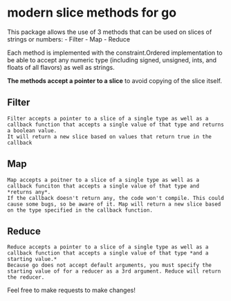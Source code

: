 # modern slice methods for go
  This package allows the use of 3 methods that can be used on slices of strings or numbers:
    - Filter
    - Map
    - Reduce

  Each method is implemented with the constraint.Ordered implementation to be able to accept any numeric type (including signed, unsigned, ints, and floats of all flavors) as well as strings.

  **The methods accept a pointer to a slice** to avoid copying of the slice itself.

  ## Filter
    Filter accepts a pointer to a slice of a single type as well as a callback function that accepts a single value of that type and returns a boolean value.
    It will return a new slice based on values that return true in the callback

  ## Map
    Map accepts a poitner to a slice of a single type as well as a callback funciton that accepts a single value of that type and *returns any*.
    If the callback doesn't return any, the code won't compile. This could cause some bugs, so be aware of it. Map will return a new slice based on the type specified in the callback function.

  ## Reduce
    Reduce accepts a pointer to a slice of a single type as well as a callback function that accepts a single value of that type *and a starting value.* 
    Because go does not accept default arguments, you must specify the starting value of for a reducer as a 3rd argument. Reduce will return the reducer.

Feel free to make requests to make changes!